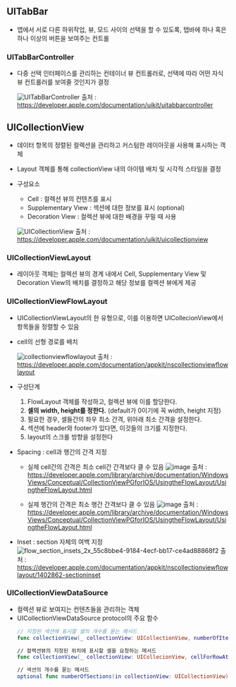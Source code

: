 ## UITabBar
- 앱에서 서로 다른 하위작업, 뷰, 모드 사이의 선택을 할 수 있도록, 탭바에 하나 혹은 하나 이상의 버튼을 보여주는 컨트롤

### UITabBarController
- 다중 선택 인터페이스를 관리하는 컨테이너 뷰 컨트롤러로, 선택에 따라 어떤 자식 뷰 컨트롤러를 보여줄 것인지가 결정

  ![UITabBarController](https://user-images.githubusercontent.com/46417892/138852854-3c6f754f-ca13-4073-8955-1645de35330f.png)
  출처 : https://developer.apple.com/documentation/uikit/uitabbarcontroller



## UICollectionView
- 데이터 항목의 정렬된 컬렉션을 관리하고 커스텀한 레이아웃을 사용해 표시하는 객체
- Layout 객체를 통해 collectionView 내의 아이템 배치 및 시각적 스타일을 결정
- 구성요소
  - Cell : 컬렉션 뷰의 컨텐츠를 표시
  - Supplementary View : 섹션에 대한 정보를 표시 (optional)
  - Decoration View : 컬렉션 뷰에 대한 배경을 꾸밀 때 사용

  ![UICollectionView](https://user-images.githubusercontent.com/46417892/138853685-75a666d1-8a0d-40e6-bb4b-668be9378362.png)
  출처 : https://developer.apple.com/documentation/uikit/uicollectionview
 
### UICollectionViewLayout
- 레이아웃 객체는 컬렉션 뷰의 경계 내에서 Cell, Supplementary View 및 Decoration View의 배치를 결정하고 해당 정보를 컬렉션 뷰에게 제공

### UICollectionViewFlowLayout
- UICollectionViewLayout의 한 유형으로, 이를 이용하면 UICollecionView에서 항목들을 정렬할 수 있음
- cell의 선형 경로를 배치

  ![collectionviewflowlayout](https://user-images.githubusercontent.com/46417892/138855584-f2409d6a-c0a5-4036-bd4e-76e6d27dfa59.png)
  출처 : https://developer.apple.com/documentation/appkit/nscollectionviewflowlayout
 
- 구성단계
  1. FlowLayout 객체를 작성하고, 컬렉션 뷰에 이를 할당한다.
  2. **셀의 width, height를 정한다.** (default가 0이기에 꼭 width, height 지정)
  3. 필요한 경우, 셀들간의 좌우 최소 간격, 위아래 최소 간격을 설정한다.
  4. 섹션에 header와 footer가 있다면, 이것들의 크기를 지정한다.
  5. layout의 스크롤 방향을 설정한다

- Spacing : cell과 행간의 간격 지정 
  - 실제 cell간의 간격은 최소 cell간 간격보다 클 수 있음
  ![image](https://user-images.githubusercontent.com/46417892/138858434-a00be938-09b5-4e58-82b3-d2ba2c591a05.png)
  출처 : https://developer.apple.com/library/archive/documentation/WindowsViews/Conceptual/CollectionViewPGforIOS/UsingtheFlowLayout/UsingtheFlowLayout.html
  
  - 실제 행간의 간격은 최소 행간 간격보다 클 수 있음
  ![image](https://user-images.githubusercontent.com/46417892/138858509-d2a68cea-9776-4419-b388-dd71b1ff0cf9.png)
  출처 : https://developer.apple.com/library/archive/documentation/WindowsViews/Conceptual/CollectionViewPGforIOS/UsingtheFlowLayout/UsingtheFlowLayout.html
  
- Inset : section 자체의 여백 지정
  ![flow_section_insets_2x_55c8bbe4-9184-4ecf-bb17-ce4ad88868f2](https://user-images.githubusercontent.com/46417892/138858920-fe8f9eb2-4583-427b-8e7c-6b688f2479dd.png)
  출처 : https://developer.apple.com/documentation/appkit/nscollectionviewflowlayout/1402862-sectioninset
  
### UICollectionViewDataSource
- 컬렉션 뷰로 보여지는 컨텐츠들을 관리하는 객체
- UICollectionViewDataSource protocol의 주요 함수
  ```swift
  // 지정된 섹션에 표시할 셀의 개수를 묻는 메서드
  func collectionView(_ collectionView: UICollectionView, numberOfItemsInSection section: Int) -> Int
  
  // 컬렉션뷰의 지정된 위치에 표시할 셀을 요청하는 메서드
  func collectionView(_ collectionView: UICollecionView, cellForRowAt indexPath: IndexPath) -> UICollectionViewCell
  
  // 섹션의 개수를 묻는 메서드
  optional func numberOfSections(in collectionView: UICollectionView) -> Int
  ```
